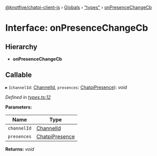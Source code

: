 [@knotfive/chatpi-client-js](../README.md) › [Globals](../globals.md) › ["types"](../modules/_types_.md) › [onPresenceChangeCb](_types_.onpresencechangecb.md)

# Interface: onPresenceChangeCb

## Hierarchy

* **onPresenceChangeCb**

## Callable

▸ (`channelId`: [ChannelId](../modules/_types_.md#channelid), `presences`: [ChatpiPresence](_types_.chatpipresence.md)): *void*

*Defined in [types.ts:12](https://github.com/ArcQ/chatpi/blob/a1985e7/clients/js/chatpi-client/src/types.ts#L12)*

**Parameters:**

Name | Type |
------ | ------ |
`channelId` | [ChannelId](../modules/_types_.md#channelid) |
`presences` | [ChatpiPresence](_types_.chatpipresence.md) |

**Returns:** *void*
